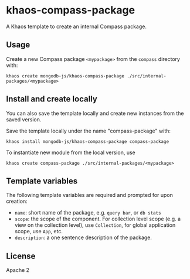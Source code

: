 # khaos-compass-package

A Khaos template to create an internal Compass package.

## Usage

Create a new Compass package `<mypackage>` from the `compass` directory with:

```
khaos create mongodb-js/khaos-compass-package ./src/internal-packages/<mypackage>
```

## Install and create locally

You can also save the template locally and create new instances from
the saved version.

Save the template locally under the name "compass-package" with:

```
khaos install mongodb-js/khaos-compass-package compass-package
```

To instantiate new module from the local version, use

```
khaos create compass-package ./src/internal-packages/<mypackage>
```

## Template variables

The following template variables are required and prompted for upon creation:

- `name`: short name of the package, e.g. `query bar`, or `db stats`
- `scope`: the scope of the component. For collection level scope (e.g. a view
  on the collection level), use `Collection`, for global application scope, use
  `App`, etc.
- `description`: a one sentence description of the package.

## License

Apache 2
